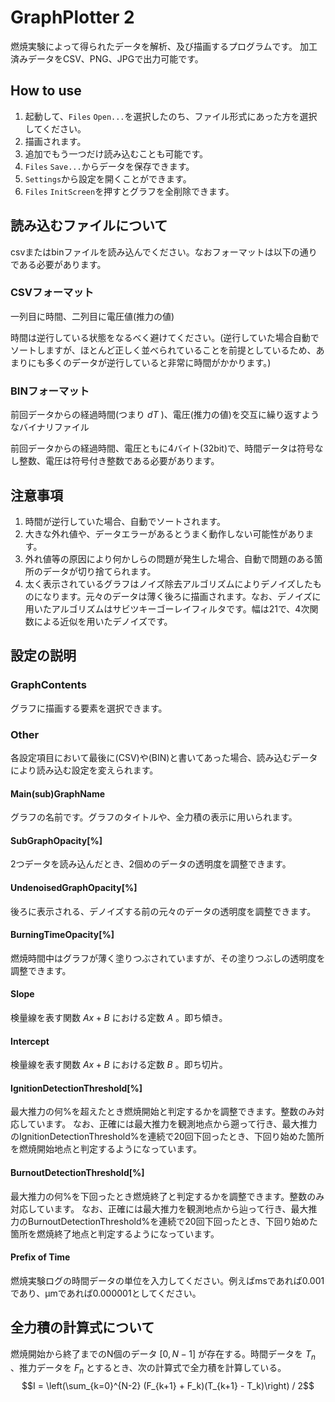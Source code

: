# GraphPlotter 2
燃焼実験によって得られたデータを解析、及び描画するプログラムです。
加工済みデータをCSV、PNG、JPGで出力可能です。

## How to use
1. 起動して、`Files` `Open...`を選択したのち、ファイル形式にあった方を選択してください。
2. 描画されます。
3. 追加でもう一つだけ読み込むことも可能です。
4. `Files` `Save...`からデータを保存できます。
5. `Settings`から設定を開くことができます。
6. `Files` `InitScreen`を押すとグラフを全削除できます。

## 読み込むファイルについて
csvまたはbinファイルを読み込んでください。なおフォーマットは以下の通りである必要があります。

### CSVフォーマット
一列目に時間、二列目に電圧値(推力の値)

時間は逆行している状態をなるべく避けてください。(逆行していた場合自動でソートしますが、ほとんど正しく並べられていることを前提としているため、あまりにも多くのデータが逆行していると非常に時間がかかります。)

### BINフォーマット
前回データからの経過時間(つまり $d T$ )、電圧(推力の値)を交互に繰り返すようなバイナリファイル

前回データからの経過時間、電圧ともに4バイト(32bit)で、時間データは符号なし整数、電圧は符号付き整数である必要があります。

## 注意事項
1. 時間が逆行していた場合、自動でソートされます。
2. 大きな外れ値や、データエラーがあるとうまく動作しない可能性があります。
3. 外れ値等の原因により何かしらの問題が発生した場合、自動で問題のある箇所のデータが切り捨てられます。
4. 太く表示されているグラフはノイズ除去アルゴリズムによりデノイズしたものになります。元々のデータは薄く後ろに描画されます。なお、デノイズに用いたアルゴリズムはサビツキーゴーレイフィルタです。幅は21で、4次関数による近似を用いたデノイズです。

## 設定の説明
### GraphContents
グラフに描画する要素を選択できます。

### Other
各設定項目において最後に(CSV)や(BIN)と書いてあった場合、読み込むデータにより読み込む設定を変えられます。
#### Main(sub)GraphName
グラフの名前です。グラフのタイトルや、全力積の表示に用いられます。

#### SubGraphOpacity[%]
2つデータを読み込んだとき、2個めのデータの透明度を調整できます。

#### UndenoisedGraphOpacity[%]
後ろに表示される、デノイズする前の元々のデータの透明度を調整できます。

#### BurningTimeOpacity[%]
燃焼時間中はグラフが薄く塗りつぶされていますが、その塗りつぶしの透明度を調整できます。

#### Slope
検量線を表す関数 $Ax+B$ における定数 $A$ 。即ち傾き。

#### Intercept
検量線を表す関数 $Ax+B$ における定数 $B$ 。即ち切片。

#### IgnitionDetectionThreshold[%]
最大推力の何%を超えたとき燃焼開始と判定するかを調整できます。整数のみ対応しています。
なお、正確には最大推力を観測地点から遡って行き、最大推力のIgnitionDetectionThreshold%を連続で20回下回ったとき、下回り始めた箇所を燃焼開始地点と判定するようになっています。

#### BurnoutDetectionThreshold[%]
最大推力の何%を下回ったとき燃焼終了と判定するかを調整できます。整数のみ対応しています。
なお、正確には最大推力を観測地点から辿って行き、最大推力のBurnoutDetectionThreshold%を連続で20回下回ったとき、下回り始めた箇所を燃焼終了地点と判定するようになっています。

#### Prefix of Time
燃焼実験ログの時間データの単位を入力してください。例えばmsであれば0.001であり、μmであれば0.000001としてください。

## 全力積の計算式について
燃焼開始から終了までのN個のデータ $[0, N-1]$ が存在する。時間データを $T_n$ 、推力データを $F_n$ とするとき、次の計算式で全力積を計算している。
$$I = \left(\sum_{k=0}^{N-2} (F_{k+1} + F_k)(T_{k+1} - T_k)\right) / 2$$
